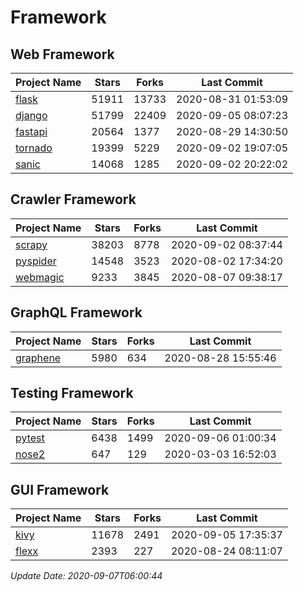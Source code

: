# Framework

## Web Framework

| Project Name | Stars | Forks | Last Commit |
| ------------ | ----- | ----- | ----------- |
| [flask](https://github.com/pallets/flask) | 51911 | 13733 | 2020-08-31 01:53:09 |
| [django](https://github.com/django/django) | 51799 | 22409 | 2020-09-05 08:07:23 |
| [fastapi](https://github.com/tiangolo/fastapi) | 20564 | 1377 | 2020-08-29 14:30:50 |
| [tornado](https://github.com/tornadoweb/tornado) | 19399 | 5229 | 2020-09-02 19:07:05 |
| [sanic](https://github.com/huge-success/sanic) | 14068 | 1285 | 2020-09-02 20:22:02 |

## Crawler Framework

| Project Name | Stars | Forks | Last Commit |
| ------------ | ----- | ----- | ----------- |
| [scrapy](https://github.com/scrapy/scrapy) | 38203 | 8778 | 2020-09-02 08:37:44 |
| [pyspider](https://github.com/binux/pyspider) | 14548 | 3523 | 2020-08-02 17:34:20 |
| [webmagic](https://github.com/code4craft/webmagic) | 9233 | 3845 | 2020-08-07 09:38:17 |

## GraphQL Framework

| Project Name | Stars | Forks | Last Commit |
| ------------ | ----- | ----- | ----------- |
| [graphene](https://github.com/graphql-python/graphene) | 5980 | 634 | 2020-08-28 15:55:46 |

## Testing Framework

| Project Name | Stars | Forks | Last Commit |
| ------------ | ----- | ----- | ----------- |
| [pytest](https://github.com/pytest-dev/pytest) | 6438 | 1499 | 2020-09-06 01:00:34 |
| [nose2](https://github.com/nose-devs/nose2) | 647 | 129 | 2020-03-03 16:52:03 |

## GUI Framework

| Project Name | Stars | Forks | Last Commit |
| ------------ | ----- | ----- | ----------- |
| [kivy](https://github.com/kivy/kivy) | 11678 | 2491 | 2020-09-05 17:35:37 |
| [flexx](https://github.com/flexxui/flexx) | 2393 | 227 | 2020-08-24 08:11:07 |

*Update Date: 2020-09-07T06:00:44*